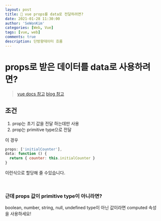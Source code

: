 ```yaml
---
layout: post
title: 👶 vue props를 data로 전달하려면?
date: 2021-01-28 11:30:00
author: 'SeWonKim'
categories: [Web, Vue]
tags: [vue, web]
comments: true
description: 단방향데이터 흐름
---
```


# props로 받은 데이터를 data로 사용하려면?

> [vue docs 참고](https://kr.vuejs.org/v2/guide/components.html#%EB%8B%A8%EB%B0%A9%ED%96%A5-%EB%8D%B0%EC%9D%B4%ED%84%B0-%ED%9D%90%EB%A6%84)
> [blog 참고](https://kjwsx23.tistory.com/357)

## 조건

1. prop는 초기 값을 전달 하는데만 사용
2. prop는 primitive type으로 전달


이 경우 

```javascript
props: ['initialCounter'],
data: function () {
  return { counter: this.initialCounter }
}
```

이런식으로 할당해 줄 수있습니다.

&nbsp;
&nbsp;

### 근데 props 값이 primitive type이 아니라면?

boolean, number, string, null, undefined type이 아닌 값이라면 computed 속성을 사용하세요!

&nbsp;
&nbsp;
